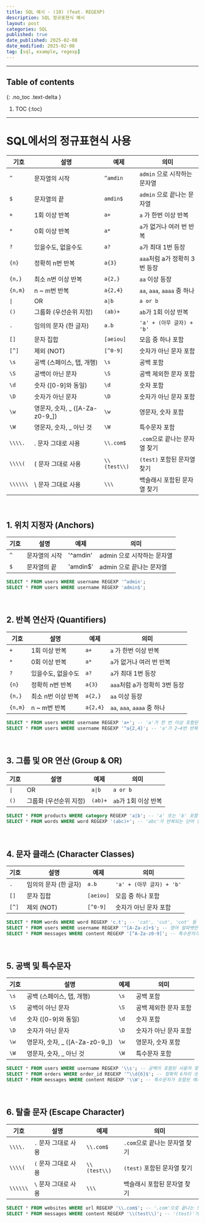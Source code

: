 ```yaml
---
title: SQL 예시 - (10) (feat. REGEXP)
description: SQL 정규표현식 예시
layout: post
categories: SQL
published: true
date_published: 2025-02-08
date_modified: 2025-02-08
tag: [sql, example, regexp]
---
```

---
## Table of contents
{: .no_toc .text-delta }

1. TOC
{:toc}
---

<!-- 글의 제목은 #
    나머지 큰 제목은 ##
    이후 나머지는 3개이상 -->

# SQL에서의 정규표현식 사용

| 기호 | 설명 | 예제 | 의미 |
| --- | --- | --- | --- |
| `^` | 문자열의 시작 | `^amdin` | `admin` 으로 시작하는 문자열 |
| `$` | 문자열의 끝 | `amdin$` | `admin` 으로 끝나는 문자열 |
| `+` | 1회 이상 반복 | `a+` | `a` 가 한번 이상 반복|
| `*` | 0회 이상 반복 | `a*` | `a`가 없거나 여러 번 반복 |
| `?` | 있을수도, 없을수도 | `a?` | `a`가 최대 1번 등장 |
| `{n}` | 정확히 n번 반복 | `a{3}` | `aaa`처럼 a가 정확히 3번 등장 |
| `{n,}` | 최소 n번 이상 반복 | `a{2,}` | `aa` 이상 등장 |
| `{n,m}` | n ~ m번 반복 | `a{2,4}` | `aa`, `aaa`, `aaaa` 중 하나 |
| `\|` | OR | `a\|b` | `a or b` |
| `()` | 그룹화 (우선순위 지정) | `(ab)+` | `ab`가 1회 이상 반복 |
| `.` | 임의의 문자 (한 글자) | `a.b` | `'a' + (아무 글자) + 'b'` |
| `[]` | 문자 집합 | `[aeiou]` | 모음 중 하나 포함 |
| `[^]` | 제외 (NOT) | `[^0-9]` | 숫자가 아닌 문자 포함 |
| `\s` | 공백 (스페이스, 탭, 개행) | `\s` | 공백 포함 |
| `\S` | 공백이 아닌 문자 | `\S` | 공백 제외한 문자 포함 |
| `\d` | 숫자 ([0-9]와 동일) | `\d` | 숫자 포함 |
| `\D` | 숫자가 아닌 문자 | `\D` | 숫자가 아닌 문자 포함 |
| `\w` | 영문자, 숫자, _ ([A-Za-z0-9_]) | `\w` | 영문자, 숫자 포함 |
| `\W` | 영문자, 숫자, _ 아닌 것 | `\W` | 특수문자 포함 |
| `\\\\.` | . 문자 그대로 사용 | `\\.com$` | `.com`으로 끝나는 문자열 찾기 |
| `\\\\(` | ( 문자 그대로 사용 | `\\(test\\)` | `(test)` 포함된 문자열 찾기 |
| `\\\\\\` | \ 문자 그대로 사용 | `\\\` | 백슬래시 포함된 문자열 찾기 |

<br>

## 1. 위치 지정자 (Anchors)

| 기호 | 설명 | 예제 | 의미 |
| --- | --- | --- | --- |
| `^` | 문자열의 시작 | '^amdin' | admin 으로 시작하는 문자열 |
| `$` | 문자열의 끝 | 'amdin$' | admin 으로 끝나는 문자열 |

```sql
SELECT * FROM users WHERE username REGEXP '^admin';
SELECT * FROM users WHERE username REGEXP 'admin$';
```
<br>

## 2. 반복 연산자 (Quantifiers)

| 기호 | 설명 | 예제 | 의미 |
| --- | --- | --- | --- |
| `+` | 1회 이상 반복 | `a+` | `a` 가 한번 이상 반복|
| `*` | 0회 이상 반복 | `a*` | `a`가 없거나 여러 번 반복 |
| `?` | 있을수도, 없을수도 | `a?` | `a`가 최대 1번 등장 |
| `{n}` | 정확히 n번 반복 | `a{3}` | `aaa`처럼 a가 정확히 3번 등장 |
| `{n,}` | 최소 n번 이상 반복 | `a{2,}` | `aa` 이상 등장 |
| `{n,m}` | n ~ m번 반복 | `a{2,4}` | `aa`, `aaa`, `aaaa` 중 하나 |

```sql
SELECT * FROM users WHERE username REGEXP 'a+'; -- 'a'가 한 번 이상 포함된 사용자 찾기
SELECT * FROM users WHERE username REGEXP '^a{2,4}'; -- 'a'가 2~4번 반복되는 사용자 찾기
```
<br>

## 3. 그룹 및 OR 연산 (Group & OR)

| 기호 | 설명 | 예제 | 의미 |
| --- | --- | --- | --- |
| `\|` | OR | `a\|b` | `a or b` |
| `()` | 그룹화 (우선순위 지정) | `(ab)+` | `ab`가 1회 이상 반복 |

```sql
SELECT * FROM products WHERE category REGEXP 'a|b'; -- 'a' 또는 'b' 포함
SELECT * FROM words WHERE word REGEXP '(abc)+'; -- 'abc'가 반복되는 단어 찾기
```
<br>

## 4. 문자 클래스 (Character Classes)

| 기호 | 설명 | 예제 | 의미 |
| --- | --- | --- | --- |
| `.` | 임의의 문자 (한 글자) | `a.b` | `'a' + (아무 글자) + 'b'` |
| `[]` | 문자 집합 | `[aeiou]` | 모음 중 하나 포함 |
| `[^]` | 제외 (NOT) | `[^0-9]` | 숫자가 아닌 문자 포함 |

```sql
SELECT * FROM words WHERE word REGEXP 'c.t'; -- 'cat', 'cut', 'cot' 등 찾기
SELECT * FROM users WHERE username REGEXP '^[A-Za-z]+$'; -- 영어 알파벳만 포함된 사용자 찾기
SELECT * FROM messages WHERE content REGEXP '[^A-Za-z0-9]'; -- 특수문자가 포함된 메시지 찾기
```
<br>

## 5. 공백 및 특수문자

| 기호 | 설명 | 예제 | 의미 |
| --- | --- | --- | --- |
| `\s` | 공백 (스페이스, 탭, 개행) | `\s` | 공백 포함 |
| `\S` | 공백이 아닌 문자 | `\S` | 공백 제외한 문자 포함 |
| `\d` | 숫자 ([0-9]와 동일) | `\d` | 숫자 포함 |
| `\D` | 숫자가 아닌 문자 | `\D` | 숫자가 아닌 문자 포함 |
| `\w` | 영문자, 숫자, _ ([A-Za-z0-9_]) | `\w` | 영문자, 숫자 포함 |
| `\W` | 영문자, 숫자, _ 아닌 것 | `\W` | 특수문자 포함 |

```sql
SELECT * FROM users WHERE username REGEXP '\\s'; -- 공백이 포함된 사용자 찾기
SELECT * FROM orders WHERE order_id REGEXP '^\\d{6}$'; -- 정확히 6자리 숫자인 주문번호 찾기
SELECT * FROM messages WHERE content REGEXP '\\W'; -- 특수문자가 포함된 메시지 찾기
```
<br>

## 6. 탈출 문자 (Escape Character)

| 기호 | 설명 | 예제 | 의미 |
| --- | --- | --- | --- |
| `\\\\.` | `.` 문자 그대로 사용 | `\\.com$` | `.com`으로 끝나는 문자열 찾기 |
| `\\\\(` | `(` 문자 그대로 사용 | `\\(test\\)` | `(test)` 포함된 문자열 찾기 |
| `\\\\\\` | `\` 문자 그대로 사용 | `\\\` | 백슬래시 포함된 문자열 찾기 |

```sql
SELECT * FROM websites WHERE url REGEXP '\\.com$'; -- '.com'으로 끝나는 도메인 찾기
SELECT * FROM messages WHERE content REGEXP '\\(test\\)'; -- '(test)'가 포함된 메시지 찾기
```
<br>

